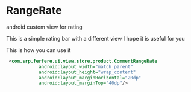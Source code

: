 # RangeRate
android custom view for rating

This is a simple rating bar with a different view
I hope it is useful for you


This is how you can use it

```xml
 <com.srp.ferfere.ui.view.store.product.CommentRangeRate
            android:layout_width="match_parent"
            android:layout_height="wrap_content"
            android:layout_marginHorizontal="20dp"
            android:layout_marginTop="40dp"/>

